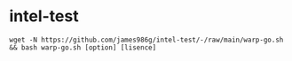 # intel-test
```
wget -N https://github.com/james986g/intel-test/-/raw/main/warp-go.sh && bash warp-go.sh [option] [lisence]
```
